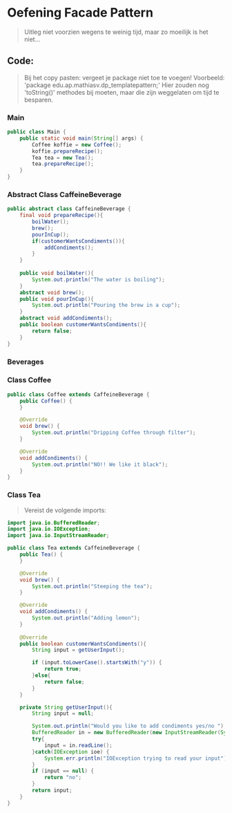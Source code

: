 # Oefening Facade Pattern
> Uitleg niet voorzien wegens te weinig tijd, maar zo moeilijk is het niet...
## Code:
> Bij het copy pasten: vergeet je package niet toe te voegen!
> Voorbeeld: 'package edu.ap.mathiasv.dp_templatepattern;'
> Hier zouden nog 'toString()' methodes bij moeten, maar die zijn weggelaten om tijd te besparen. 

### Main
```java
public class Main {
    public static void main(String[] args) {
        Coffee koffie = new Coffee();
        koffie.prepareRecipe();
        Tea tea = new Tea();
        tea.prepareRecipe();
    }
}
```
### Abstract Class CaffeineBeverage
```java
public abstract class CaffeineBeverage {
    final void prepareRecipe(){
        boilWater();
        brew();
        pourInCup();
        if(customerWantsCondiments()){
            addCondiments();
        }
    }
    
    public void boilWater(){
        System.out.println("The water is boiling");
    }
    abstract void brew();
    public void pourInCup(){
        System.out.println("Pouring the brew in a cup");
    }
    abstract void addCondiments();
    public boolean customerWantsCondiments(){
        return false;
    }
}
```
### Beverages
### Class Coffee
```java
public class Coffee extends CaffeineBeverage {
    public Coffee() {
    }

    @Override
    void brew() {
        System.out.println("Dripping Coffee through filter");
    }

    @Override
    void addCondiments() {
        System.out.println("NO!! We like it black");
    }
}
```
### Class Tea
> Vereist de volgende imports:
```java
import java.io.BufferedReader;
import java.io.IOException;
import java.io.InputStreamReader;
```
```java
public class Tea extends CaffeineBeverage {
    public Tea() {
    }

    @Override
    void brew() {
        System.out.println("Steeping the tea");
    }

    @Override
    void addCondiments() {
        System.out.println("Adding lemon");
    }
    
    @Override
    public boolean customerWantsCondiments(){
        String input = getUserInput();

        if (input.toLowerCase().startsWith("y")) {
            return true;
        }else{
            return false;
        }
    }

    private String getUserInput(){
        String input = null;

        System.out.println("Would you like to add condiments yes/no ");
        BufferedReader in = new BufferedReader(new InputStreamReader(System.in));
        try{
            input = in.readLine();
        }catch(IOException ioe) {
            System.err.println("IOException trying to read your input");
        }
        if (input == null) {
            return "no";
        }
        return input;
    }
}
```